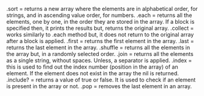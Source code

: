 .sort = returns a new array where the elements are in alphabetical order, for strings, and in ascending value order, for numbers.
.each = returns all the elements, one by one, in the order they are stored in the array.  If a block is specified then, it prints the results but, returns the original array.
.collect = works similarly to .each method but, it does not return to the original array after a block is applied.
.first = returns the first element in the array.
.last = returns the last element in the array.
.shuffle = returns all the elements in the array but, in a randomly selected order.
.join = returns all the elements as a single string, without spaces.  Unless, a separator is applied.
.index = this is used to find out the index number (position in the array) of an element.  If the element does not exist in the array the nil is returned.
.include? = returns a value of true or false.  It is used to check if an element is present in the array or not.
.pop = removes the last element in an array.
